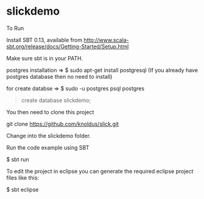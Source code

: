 slickdemo
=========
To Run

Install SBT 0.13, available from http://www.scala-sbt.org/release/docs/Getting-Started/Setup.html

Make sure sbt is in your PATH.

postgres installation => 
$ sudo apt-get install postgresql (If you already have postgres database then no need to install)

for create databse => 
 $ sudo -u postgres psql postgres 
 > create database slickdemo;
 
You then need to clone this project

git clone https://github.com/knoldus/slick.git

Change into the slickdemo folder.

Run the code example using SBT

$ sbt run

To edit the project in eclipse you can generate the required eclipse project files like this:

$ sbt eclipse
